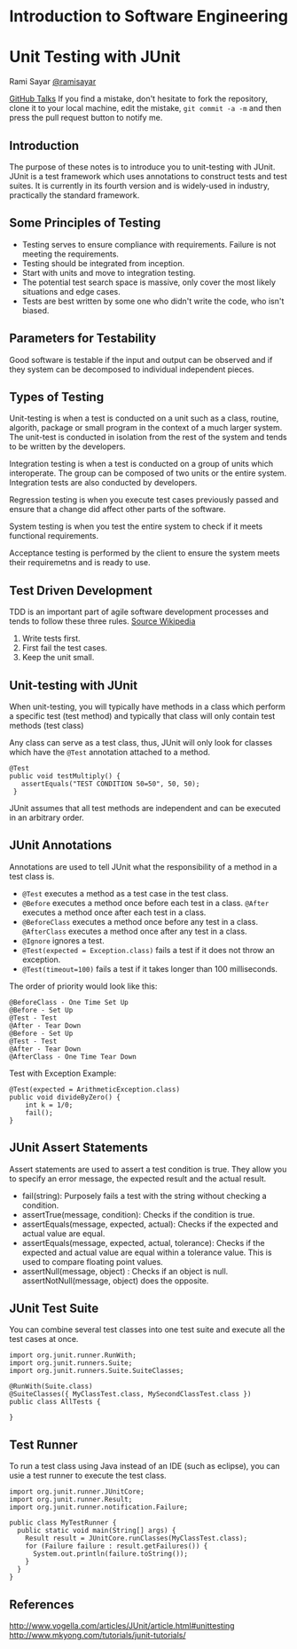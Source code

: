 # Introduction to Software Engineering
# Unit Testing with JUnit

Rami Sayar [@ramisayar](http://twitter/ramisayar)

[GitHub Talks](github.com/sayar/talks) If you find a mistake, don't hesitate to fork the repository, clone it to your local machine, edit the mistake, `git commit -a -m` and then press the pull request button to notify me.

## Introduction

The purpose of these notes is to introduce you to unit-testing with JUnit. JUnit is a test framework which uses annotations to construct tests and test suites. It is currently in its fourth version and is widely-used in industry, practically the standard framework.

## Some Principles of Testing

* Testing serves to ensure compliance with requirements. Failure is not meeting the requirements.
* Testing should be integrated from inception.
* Start with units and move to integration testing.
* The potential test search space is massive, only cover the most likely situations and edge cases.
* Tests are best written by some one who didn't write the code, who isn't biased.

## Parameters for Testability

Good software is testable if the input and output can be observed and if they system can be decomposed to individual independent pieces.

## Types of Testing

Unit-testing is when a test is conducted on a unit such as a class, routine, algorith, package or small program in the context of a much larger system. The unit-test is conducted in isolation from the rest of the system and tends to be written by the developers.

Integration testing is when a test is conducted on a group of units which interoperate. The group can be composed of two units or the entire system. Integration tests are also conducted by developers. 

Regression testing is when you execute test cases previously passed and ensure that a change did affect other parts of the software.

System testing is when you test the entire system to check if it meets functional requirements.

Acceptance testing is performed by the client to ensure the system meets their requiremetns and is ready to use.

## Test Driven Development

TDD is an important part of agile software development processes and tends to follow these three rules. [Source Wikipedia](http://en.wikipedia.org/wiki/Test-driven_development)

1. Write tests first.
2. First fail the test cases.
3. Keep the unit small.

## Unit-testing with JUnit

When unit-testing, you will typically have methods in a class which perform a specific test (test method) and typically that class will only contain test methods (test class)

Any class can serve as a test class, thus, JUnit will only look for classes which have the `@Test` annotation attached to a method. 

```
@Test
public void testMultiply() {
   assertEquals("TEST CONDITION 50=50", 50, 50);
 } 
```

JUnit assumes that all test methods are independent and can be executed in an arbitrary order.

## JUnit Annotations

Annotations are used to tell JUnit what the responsibility of a method in a test class is.

* `@Test` executes a method as a test case in the test class.
* `@Before` executes a method once before each test in a class. `@After` executes a method once after each test in a class. 
* `@BeforeClass` executes a method once before any test in a class. `@AfterClass` executes a method once after any test in a class.
* `@Ignore` ignores a test.
* `@Test(expected = Exception.class)` fails a test if it does not throw an exception.
* `@Test(timeout=100)` fails a test if it takes longer than 100 milliseconds.

The order of priority would look like this:

```
@BeforeClass - One Time Set Up
@Before - Set Up
@Test - Test
@After - Tear Down
@Before - Set Up
@Test - Test
@After - Tear Down
@AfterClass - One Time Tear Down
```

Test with Exception Example:

```
@Test(expected = ArithmeticException.class)  
public void divideByZero() {  
    int k = 1/0;
    fail();
}  
```

## JUnit Assert Statements

Assert statements are used to assert a test condition is true. They allow you to specify an error message, the expected result and the actual result.

* fail(string): Purposely fails a test with the string without checking a condition.
* assertTrue(message, condition): Checks if the condition is true.
* assertEquals(message, expected, actual): Checks if the expected and actual value are equal.
* assertEquals(message, expected, actual, tolerance): Checks if the expected and actual value are equal within a tolerance value. This is used to compare floating point values.
* assertNull(message, object)	: Checks if an object is null. assertNotNull(message, object) does the opposite.

## JUnit Test Suite

You can combine several test classes into one test suite and execute all the test cases at once. 

```
import org.junit.runner.RunWith;
import org.junit.runners.Suite;
import org.junit.runners.Suite.SuiteClasses;

@RunWith(Suite.class)
@SuiteClasses({ MyClassTest.class, MySecondClassTest.class })
public class AllTests {

} 
```

## Test Runner

To run a test class using Java instead of an IDE (such as eclipse), you can usie a test runner to execute the test class.

```
import org.junit.runner.JUnitCore;
import org.junit.runner.Result;
import org.junit.runner.notification.Failure;

public class MyTestRunner {
  public static void main(String[] args) {
    Result result = JUnitCore.runClasses(MyClassTest.class);
    for (Failure failure : result.getFailures()) {
      System.out.println(failure.toString());
    }
  }
}
```




## References

http://www.vogella.com/articles/JUnit/article.html#unittesting
http://www.mkyong.com/tutorials/junit-tutorials/